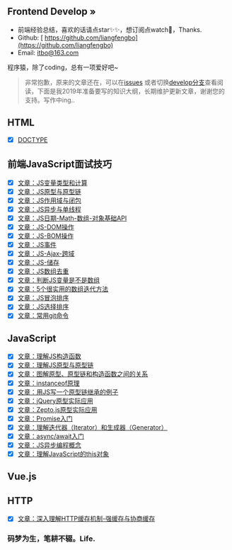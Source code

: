 ## Frontend Develop »

- 前端经验总结，喜欢的话请点star✨✨，想订阅点watch🎉，Thanks.
- Github: [ https://github.com/liangfengbo](https://github.com/liangfengbo)
- Email: itbo@163.com

程序猿，除了coding，总有一项爱好吧~

> 非常抱歉，原来的文章还在，可以在[issues](https://github.com/liangfengbo/frontend-develop/issues?q=is%3Aissue+is%3Aclosed) 或者切换[develop分支](https://github.com/liangfengbo/frontend-develop/tree/develop)查看阅读，下面是我2019年准备要写的知识大纲，长期维护更新文章，谢谢您的支持。写作中ing..

## HTML
 - [x] [DOCTYPE](https://github.com/liangfengbo/frontend-develop/issues/52)
 
## 前端JavaScript面试技巧
- [x] [文章：JS变量类型和计算](https://github.com/liangfengbo/frontend-develop/issues/53)
- [x] [文章：JS原型与原型链](https://github.com/liangfengbo/frontend-develop/issues/54)
- [x] [文章：JS作用域与闭包](https://github.com/liangfengbo/frontend-develop/issues/55)
- [x] [文章：JS异步与单线程](https://github.com/liangfengbo/frontend-develop/issues/56)
- [x] [文章：JS日期-Math-数组-对象基础API](https://github.com/liangfengbo/frontend-develop/issues/57)
- [x] [文章：JS-DOM操作](https://github.com/liangfengbo/frontend-develop/issues/58)
- [x] [文章：JS-BOM操作](https://github.com/liangfengbo/frontend-develop/issues/59)
- [x] [文章：JS事件](https://github.com/liangfengbo/frontend-develop/issues/60)
- [x] [文章：JS-Ajax-跨域](https://github.com/liangfengbo/frontend-develop/issues/61)
- [x] [文章：JS-储存](https://github.com/liangfengbo/frontend-develop/issues/62)
- [x] [文章：JS数组去重](https://github.com/liangfengbo/frontend-develop/issues/63)
- [x] [文章：判断JS变量是不是数组](https://github.com/liangfengbo/frontend-develop/issues/64)
- [x] [文章：5个很实用的数组迭代方法](https://github.com/liangfengbo/frontend-develop/issues/65)
- [x] [文章：JS冒泡排序](https://github.com/liangfengbo/frontend-develop/issues/66)
- [x] [文章：JS选择排序](https://github.com/liangfengbo/frontend-develop/issues/67)
- [x] [文章：常用git命令](https://github.com/liangfengbo/frontend-develop/issues/68)

## JavaScript

- [x] [文章：理解JS构造函数](https://github.com/liangfengbo/frontend-develop/issues/45)
- [x] [文章：理解JS原型与原型链](https://github.com/liangfengbo/frontend-develop/issues/46)
- [x] [文章：图解原型、原型链和构造函数之间的关系 ](https://github.com/liangfengbo/frontend-develop/issues/47)
- [x] [文章：instanceof原理](https://github.com/liangfengbo/frontend-develop/issues/48)
- [x] [文章：用JS写一个原型链继承的例子](https://github.com/liangfengbo/frontend-develop/issues/49)
- [x] [文章：jQuery原型实际应用](https://github.com/liangfengbo/frontend-develop/issues/50)
- [x] [文章：Zepto.js原型实际应用](https://github.com/liangfengbo/frontend-develop/issues/51)
- [x] [文章：Promise入门](https://github.com/liangfengbo/frontend-develop/issues/40)
- [x] [文章：理解迭代器（Iterator）和生成器（Generator）](https://github.com/liangfengbo/frontend-develop/issues/41)
- [x] [文章：async/await入门](https://github.com/liangfengbo/frontend-develop/issues/42)
- [x] [文章：JS异步编程概念](https://github.com/liangfengbo/frontend-develop/issues/44) 
- [x] [文章：理解JavaScript的this对象](https://github.com/liangfengbo/frontend-develop/issues/43)
## Vue.js

## HTTP

- [x] [文章：深入理解HTTP缓存机制-强缓存与协商缓存](https://github.com/liangfengbo/frontend-develop/issues/39)


### 码梦为生，笔耕不辍。Life.
